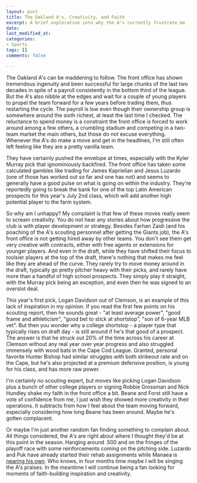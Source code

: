 ```yaml
---
layout: post
title: The Oakland A's, Creativity, and Faith
excerpt: A brief exploration into why the A's currently frustrate me
date: 
last_modified_at: 
categories:
- Sports
tags: []
comments: false

---
```

The Oakland A's can be maddening to follow. The front office has shown tremendous ingenuity and been successful for large chunks of the last two decades in spite of a payroll consistently in the bottom third of the league. But the A's also nibble at the edges and wait for a couple of young players to propel the team forward for a few years before trading them, thus restarting the cycle. The payroll is low even though their ownership group is somewhere around the sixth richest, at least the last time I checked. The reluctance to spend money is a constraint the front office is forced to work around among a few others, a crumbling stadium and competing in a two-team market the main others, but those do not excuse everything. Whenever the A's do make a move and get in the headlines, I'm still often left feeling like they are a pretty vanilla team.

They have certainly pushed the envelope at times, especially with the Kyler Murray pick that ignominiously backfired. The front office has taken some calculated gambles like trading for James Kaprielian and Jesus Luzardo (one of those has worked out so far and one has not) and seems to generally have a good pulse on what is going on within the industry. They're reportedly going to break the bank for one of the top Latin American prospects for this year's July 2nd class, which will add another high potential player to the farm system.

So why am I unhappy? My complaint is that few of these moves really seem to scream creativity. You do not hear any stories about how progressive the club is with player development or strategy. Besides Farhan Zaidi (and his poaching of the A's scouting personnel after getting the Giants job), the A's front office is not getting hired away by other teams. You don't see them get very creative with contracts, either with free agents or extensions for younger players. And even in the draft, while they have shifted their focus to toolsier players at the top of the draft, there's nothing that makes me feel like they are ahead of the curve. They rarely try to move money around in the draft, typically go pretty pitcher heavy with their picks, and rarely have more than a handful of high school prospects. They simply play it straight, with the Murray pick being an exception, and even then he was signed to an overslot deal.

This year's first pick, Logan Davidson out of Clemson, is an example of this lack of inspiration in my opinion. If you read the first few points on his scouting report, then he sounds great - "at least average power", "good frame and athleticism", "good bet to stick at shortstop", "son of 6-year MLB vet". But then you wonder why a college shortstop - a player type that typically rises on draft day - is still around if he's that good of a prospect. The answer  is that he struck out 20% of the time across his career at Clemson without any real year over year progress and also struggled immensely with wood bats in the Cape Cod League. Granted, personal favorite Hunter Bishop had similar struggles with both strikeout rate and on the Cape, but he's also projected at a premium defensive position, is young for his class, and has more raw power.

I'm certainly no scouting expert, but moves like picking Logan Davidson plus a bunch of other college players or signing Robbie Grossman and Nick Hundley shake my faith in the front office a bit. Beane and Forst still have a vote of confidence from me, I just wish they showed more creativity in their operations. It subtracts from how I feel about the team moving forward, especially considering how long Beane has been around. Maybe he's gotten complacent.

Or maybe I'm just another random fan finding something to complain about. All things considered, the A's are right about where I thought they'd be at this point in the season. Hanging around .500 and on the fringes of the playoff race with some reinforcements coming on the pitching side. Luzardo and Puk have already started their rehab assignments while Manaea is [nearing his own](https://www.sfchronicle.com/athletics/article/A-s-Sean-Manaea-getting-close-to-rehab-14001604.php?utm_campaign=CMS%20Sharing%20Tools%20(Premium)&utm_source=t.co&utm_medium=referral). Who knows, in four months time maybe I will be singing the A's praises. In the meantime I will continue being a fan looking for moments of faith-building inspiration and creativity.